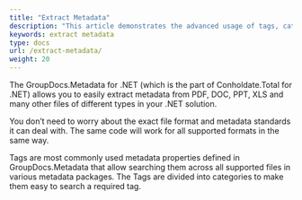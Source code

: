 ```yaml
---
title: "Extract Metadata"
description: "This article demonstrates the advanced usage of tags, categories and other attributes of metadata properties to extract metadata."
keywords: extract metadata
type: docs
url: /extract-metadata/
weight: 20
---
```


The GroupDocs.Metadata for .NET (which is the part of Conholdate.Total for .NET) allows you to easily extract metadata from PDF, DOC, PPT, XLS and many other files of different types in your .NET solution.

You don’t need to worry about the exact file format and metadata standards it can deal with. The same code will work for all supported formats in the same way.

Tags are most commonly used metadata properties defined in GroupDocs.Metadata that allow searching them across all supported files in various metadata packages. The Tags are divided into categories to make them easy to search a required tag.



